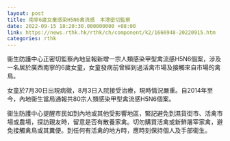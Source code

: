 ```yaml
---
layout: post
title: 南寧6歲女童感染H5N6禽流感　本港密切監察
date: 2022-09-15 18:20:30.000000000 +08:00
link: https://news.rthk.hk/rthk/ch/component/k2/1666948-20220915.htm
categories: rthk
---
```


衞生防護中心正密切監察內地呈報新增一宗人類感染甲型禽流感H5N6個案，涉及一名居於廣西南寧的6歲女童，女童發病前曾經到過活禽市場及接觸來自市場的禽鳥。

女童於7月30日出現病徵，8月3日入院接受治療，現時情況嚴重。自2014年至今，內地衞生當局通報共80宗人類感染甲型禽流感H5N6個案。

衞生防護中心提醒市民如到內地或其他受影響地區，緊記避免到濕貨街市、活禽市場或農場，探訪親友時，留意是否有散養家禽。切勿購買活禽或新鮮屠宰家禽，避免接觸禽鳥或其糞便。到任何有活禽的地方時，應時刻保持個人及手部衞生。
